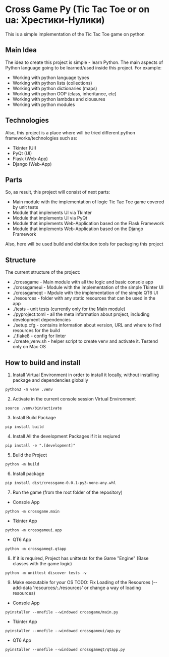 # Cross Game Py (Tic Tac Toe or on ua: Хрестики-Нулики)
This is a simple implementation of the Tic Tac Toe game on python

## Main Idea
The idea to create this project is simple - learn Python.
The main aspects of Python language going to be learned/used inside this project.
For example:
- Working with python language types
- Working with python lists (collections)
- Working with python dictionaries (maps)
- Working with python OOP (class, inheritance, etc)
- Working with python lambdas and clousures
- Working with python modules

## Technologies
Also, this project is a place where will be tried different python frameworks/technologies such as:
- Tkinter (UI)
- PyQt (UI)
- Flask (Web-App)
- Django (Web-App)

## Parts
So, as result, this project will consist of next parts:
- Main module with the implementation of logic Tic Tac Toe game covered by unit tests
- Module that implements UI via Tkinter
- Module that implements UI via PyQt
- Module that implements Web-Application based on the Flask Framework
- Module that implements Web-Application based on the Django Framework

Also, here will be used build and distribution tools for packaging this project

## Structure
The current structure of the project:
- ./crossgame - Main module with all the logic and basic console app
- ./crossgameui - Module with the implementation of the simple Tkinter UI
- ./crossgameqt - Mpdule with the implementation of the simple QT6 UI
- ./resources - folder with any static resources that can be used in the app
- ./tests - unit tests (currently only for the Main module)
- ./pyproject.toml - all the meta information about project, including development dependencies
- ./setup.cfg - contains information about version, URL and where to find resources for the build
- ./.flake8 - config for linter
- ./create_venv.sh - helper script to create venv and activate it. Testend only on Mac OS

## How to build and install
1) Install Virtual Environment in order to install it locally, without installing package and dependencies globally
```Shell
python3 -m venv .venv
```
2) Activate in the current console session Virtual Environment
```Shell
source .venv/bin/activate
```
3) Install Build Package
```Shell
pip install build
```
4) Install All the development Packages if it is reqiured
```Shell
pip install -e ".[development]"
```
5) Build the Project
```Shell
python -m build
```
6) Install package
```Shell
pip install dist/crossgame-0.0.1-py3-none-any.whl
```
7) Run the game (from the root folder of the repository)
- Console App
```Shell
python -m crossgame.main
```
- Tkinter App
```Shell
python -m crossgameui.app
```
- QT6 App
```Shell
python -m crossgameqt.qtapp
```
8) If it is required, Project has unittests for the Game "Engine" (Base classes with the game logic)
```Shell
python -m unittest discover tests -v
```
9) Make executable for your OS
TODO: Fix Loading of the Resources (--add-data 'resources/:./resources' or change a way of loading resources)
- Console App
```Shell
pyinstaller --onefile --windowed crossgame/main.py
```
- Tkinter App
```Shell
pyinstaller --onefile --windowed crossgameui/app.py
```
- QT6 App
```Shell
pyinstaller --onefile --windowed crossgameqt/qtapp.py
```
